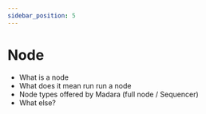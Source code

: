 ```yaml
---
sidebar_position: 5
---
```


# Node
- What is a node
- What does it mean run run a node
- Node types offered by Madara (full node / Sequencer)
- What else?
